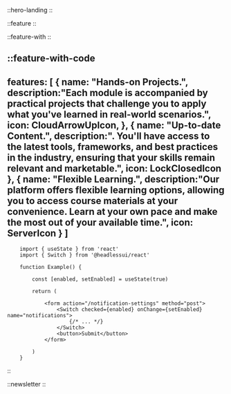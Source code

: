 ::hero-landing
::

::feature
::

::feature-with
::

::feature-with-code
---
features: [
    {
        name: "Hands-on Projects.",
        description:"Each module is accompanied by practical projects that challenge you to apply what you've learned in real-world scenarios.",
        icon: CloudArrowUpIcon,
    },
    {
        name: "Up-to-date Content.", description:". You'll have access to the latest tools, frameworks, and best practices in the industry, ensuring that your skills remain relevant and marketable.",
        icon: LockClosedIcon
    },
    {
        name: "Flexible Learning.",
        description:"Our platform offers flexible learning options, allowing you to access course materials at your convenience. Learn at your own pace and make the most out of your available time.",
        icon: ServerIcon
    }
]
---

```tsx
    import { useState } from 'react'
    import { Switch } from '@headlessui/react'

    function Example() {

        const [enabled, setEnabled] = useState(true)

        return (

            <form action="/notification-settings" method="post">
                <Switch checked={enabled} onChange={setEnabled} name="notifications">
                    {/* ... */}
                </Switch>
                <button>Submit</button>
            </form>

        )
    }
```
::

::newsletter
::
